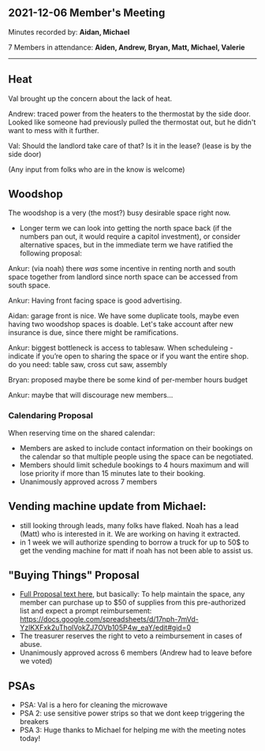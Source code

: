 ## 2021-12-06 Member's Meeting

Minutes recorded by: **Aidan, Michael**

7 Members in attendance: **Aiden, Andrew, Bryan, Matt, Michael, Valerie**

---

## Heat

Val brought up the concern about the lack of heat.

Andrew: traced power from the heaters to the thermostat by the side door.
Looked like someone had previously pulled the thermostat out, but he didn't
want to mess with it further.

Val: Should the landlord take care of that? Is it in the lease? (lease is by
the side door)

(Any input from folks who are in the know is welcome)

## Woodshop

The woodshop is a very (the most?) busy desirable space right now.

- Longer term we can look into getting the north space back (if the numbers pan
out, it would require a capitol investment), or consider alternative spaces,
but in the immediate term we have ratified the following proposal:

Ankur: (via noah) there *was* some incentive in renting north and south space
together from landlord since north space can be accessed from south space.

Ankur: Having front facing space is good advertising.

Aidan: garage front is nice. We have some duplicate tools, maybe even having
two woodshop spaces is doable.  Let's take account after new insurance is due,
since there might be ramifications.

Ankur: biggest bottleneck is access to tablesaw. When scheduleing - indicate if
you’re open to sharing the space or if you want the entire shop. do you need:
table saw, cross cut saw, assembly

Bryan: proposed maybe there be some kind of per-member hours budget

Ankur: maybe that will discourage new members...

### Calendaring Proposal

When reserving time on the shared calendar:
- Members are asked to include contact information on their bookings
on the calendar so that multiple people using the space can be negotiated.
- Members should limit schedule bookings to 4 hours maximum and will lose
priority if more than 15 minutes late to their booking.
- Unanimously approved across 7 members

## Vending machine update from Michael:
- still looking through leads, many folks have flaked. Noah has a lead (Matt)
who is interested in it. We are working on having it extracted.
- in 1 week we will authorize spending to borrow a truck for up to 50$ to get
the vending machine for matt if noah has not been able to assist us.


## "Buying Things" Proposal

- [Full
Proposal text
here](https://github.com/Air-Light-Time-Space/wiki/compare/mkirk/buying-things),
but basically: To help maintain the space, any member can purchase up to $50 of
supplies from this pre-authorized list and expect a prompt reimbursement:
<https://docs.google.com/spreadsheets/d/17nph-7mVd-YzlKXFxk2uTholVokZJ7OVb105P4w_eaY/edit#gid=0>
- The treasurer reserves the right to veto a reimbursement in cases of abuse.
- Unanimously approved across 6 members (Andrew had to leave before we voted)

## PSAs

- PSA: Val is a hero for cleaning the microwave
- PSA 2: use sensitive power strips so that we dont keep triggering the breakers
- PSA 3: Huge thanks to Michael for helping me with the meeting notes today!
